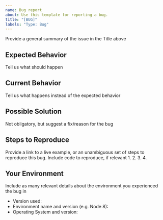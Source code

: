 ```yaml
---
name: Bug report
about: Use this template for reporting a bug.
title: "[BUG]"
labels: "Type: Bug"
---
```


Provide a general summary of the issue in the Title above

## Expected Behavior
Tell us what should happen

## Current Behavior
Tell us what happens instead of the expected behavior

## Possible Solution
Not obligatory, but suggest a fix/reason for the bug

## Steps to Reproduce
Provide a link to a live example, or an unambiguous set of steps to reproduce this bug. Include code to reproduce, if relevant
1.
2.
3.
4.

## Your Environment
Include as many relevant details about the environment you experienced the bug in
* Version used:
* Environment name and version (e.g. Node 8):
* Operating System and version:
